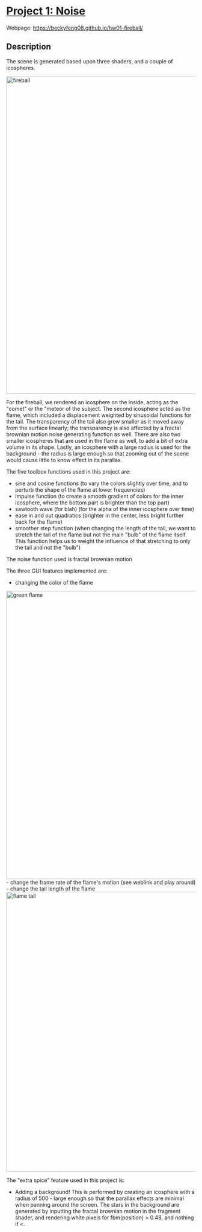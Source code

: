 # [Project 1: Noise](https://github.com/CIS-566-Fall-2022/hw01-fireball-base)

Webpage: https://beckyfeng08.github.io/hw01-fireball/
## Description

The scene is generated based upon three shaders, and a couple of icospheres. 

<img width="1204" height="842" alt="fireball" src="https://github.com/user-attachments/assets/2c03aa04-f462-4625-9dde-575d8969756a" />

For the fireball, we rendered an icosphere on the inside, acting as the "comet" or the "meteor of the subject. The second icosphere acted as the flame, which included a displacement weighted by sinusoidal functions for the tail. The transparency of the tail also grew smaller as it moved away from the surface linearly; the transparency is also affected by a fractal brownian motion noise generating function as well. There are also two smaller icospheres that are used in the flame as well, to add a bit of extra volume in its shape. Lastly, an icosphere with a large radius is used for the background - the radius is large enough so that zooming out of the scene would cause little to know effect in its parallax. 

The five toolbox functions used in this project are:
- sine and cosine functions (to vary the colors slightly over time, and to perturb the shape of the flame at lower frequencies)
- impulse function (to create a smooth gradient of colors for the inner icosphere, where the bottom part is brighter than the top part)
- sawtooth wave (for blah) (for the alpha of the inner icosphere over time)
- ease in and out quadratics (brighter in the center, less bright further back for the flame)
- smoother step function (when changing the length of the tail, we want to stretch the tail of the flame but not the main "bulb" of the flame itself. This function helps us to weight the influence of that stretching to only the tail and not the "bulb")

The noise function used is fractal brownian motion

The three GUI features implemented are:
- changing the color of the flame
<img width="1228" height="764" alt="green flame" src="https://github.com/user-attachments/assets/d3de984d-4b9b-48b4-adfe-3e8a7b056615" />
- change the frame rate of the flame's motion (see weblink and play around)
- change the tail length of the flame
<img width="1256" height="742" alt="flame tail" src="https://github.com/user-attachments/assets/f1b8357b-75d1-4d0a-81c2-81274cce0398" />

The "extra spice" feature used in this project is:
- Adding a background! This is performed by creating an icosphere with a radius of 500 - large enough so that the parallax effects are minimal when panning around the screen. The stars in the background are generated by inputting the fractal brownian motion in the fragment shader, and rendering white pixels for fbm(position) > 0.48, and nothing if <.
